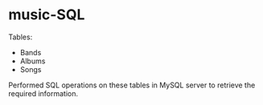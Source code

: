 # music-SQL

Tables:
- Bands
- Albums
- Songs
 
Performed SQL operations on these tables in MySQL server to retrieve the required information.
